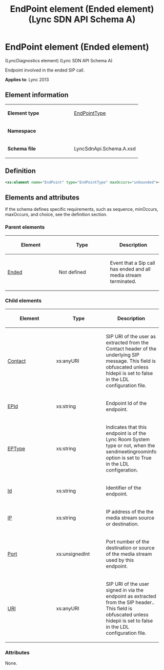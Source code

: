 ﻿---
title: EndPoint element (Ended element) (Lync SDN API Schema A)
TOCTitle: EndPoint element (Ended element) (LyncDiagnostics element)
ms:assetid: e63f3c63-61a4-d8e4-173a-8dd5ec28cf59
ms:mtpsurl: https://msdn.microsoft.com/library/Dn455035(v=office.15)
ms:contentKeyID: 57260912
ms.date: 07/24/2014
mtps_version: v=office.15
dev_langs:
- xml
---

# EndPoint element (Ended element) 

(LyncDiagnostics element) (Lync SDN API Schema A)

Endpoint involved in the ended SIP call.


**Applies to**: Lync 2013

## Element information

<table>
<colgroup>
<col style="width: 50%" />
<col style="width: 50%" />
</colgroup>
<tbody>
<tr class="odd">
<td><p><strong>Element type</strong></p></td>
<td><p><a href="endpointtype-complextype-lync-sdn-api-schema-a.md">EndPointType</a></p></td>
</tr>
<tr class="even">
<td><p><strong>Namespace</strong></p></td>
<td><p></p></td>
</tr>
<tr class="odd">
<td><p><strong>Schema file</strong></p></td>
<td><p>LyncSdnApi.Schema.A.xsd</p></td>
</tr>
</tbody>
</table>


## Definition

```xml
<xs:element name="EndPoint" type="EndPointType" maxOccurs="unbounded"></xs:element>
```

## Elements and attributes

If the schema defines specific requirements, such as sequence, minOccurs, maxOccurs, and choice, see the definition section.

### Parent elements

<table>
<colgroup>
<col style="width: 33%" />
<col style="width: 33%" />
<col style="width: 33%" />
</colgroup>
<thead>
<tr class="header">
<th><p>Element</p></th>
<th><p>Type</p></th>
<th><p>Description</p></th>
</tr>
</thead>
<tbody>
<tr class="odd">
<td><p><a href="ended-element-lyncdiagnostics-element-lync-sdn-api-schema-a.md">Ended</a></p></td>
<td><p>Not defined</p></td>
<td><p>Event that a Sip call has ended and all media stream terminated.</p></td>
</tr>
</tbody>
</table>


### Child elements

<table>
<colgroup>
<col style="width: 33%" />
<col style="width: 33%" />
<col style="width: 33%" />
</colgroup>
<thead>
<tr class="header">
<th><p>Element</p></th>
<th><p>Type</p></th>
<th><p>Description</p></th>
</tr>
</thead>
<tbody>
<tr class="odd">
<td><p><a href="contact-element-endpointtype-complextype-lync-sdn-api-schema-a.md">Contact</a></p></td>
<td><p>xs:anyURI</p></td>
<td><p>SIP URI of the user as extracted from the Contact header of the underlying SIP message. This field is obfuscated unless hidepii is set to false in the LDL configuration file.</p></td>
</tr>
<tr class="even">
<td><p><a href="epid-element-endpointtype-complextype-lync-sdn-api-schema-a.md">EPId</a></p></td>
<td><p>xs:string</p></td>
<td><p>Endpoint Id of the endpoint.</p></td>
</tr>
<tr class="odd">
<td><p><a href="eptype-element-endpointtype-complextype-lync-sdn-api-schema-a.md">EPType</a></p></td>
<td><p>xs:string</p></td>
<td><p>Indicates that this endpoint is of the Lync Room System type or not, when the sendmeetingroominfo option is set to True in the LDL configeration.</p></td>
</tr>
<tr class="even">
<td><p><a href="id-element-endpointtype-complextype-lync-sdn-api-schema-a.md">Id</a></p></td>
<td><p>xs:string</p></td>
<td><p>Identifier of the endpoint.</p></td>
</tr>
<tr class="odd">
<td><p><a href="ip-element-endpointtype-complextype-lync-sdn-api-schema-a.md">IP</a></p></td>
<td><p>xs:string</p></td>
<td><p>IP address of the the media stream source or destination.</p></td>
</tr>
<tr class="even">
<td><p><a href="port-element-endpointtype-complextype-lync-sdn-api-schema-a.md">Port</a></p></td>
<td><p>xs:unsignedInt</p></td>
<td><p>Port number of the destination or source of the media stream used by this endpoint.</p></td>
</tr>
<tr class="odd">
<td><p><a href="uri-element-endpointtype-complextype-lync-sdn-api-schema-a.md">URI</a></p></td>
<td><p>xs:anyURI</p></td>
<td><p>SIP URI of the user signed in via the endpoint as extracted from the SIP header.. This field is obfuscated unless hidepii is set to false in the LDL configuration file.</p></td>
</tr>
</tbody>
</table>


### Attributes

None.

